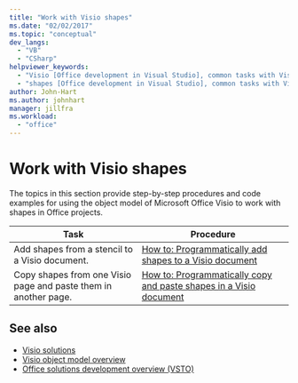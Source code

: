 ```yaml
---
title: "Work with Visio shapes"
ms.date: "02/02/2017"
ms.topic: "conceptual"
dev_langs:
  - "VB"
  - "CSharp"
helpviewer_keywords:
  - "Visio [Office development in Visual Studio], common tasks with Visio shapes"
  - "shapes [Office development in Visual Studio], common tasks with Visio shapes"
author: John-Hart
ms.author: johnhart
manager: jillfra
ms.workload:
  - "office"
---
```

# Work with Visio shapes
  The topics in this section provide step-by-step procedures and code examples for using the object model of Microsoft Office Visio to work with shapes in Office projects.

|Task|Procedure|
|----------|---------------|
|Add shapes from a stencil to a Visio document.|[How to: Programmatically add shapes to a Visio document](../vsto/how-to-programmatically-add-shapes-to-a-visio-document.md)|
|Copy shapes from one Visio page and paste them in another page.|[How to: Programmatically copy and paste shapes in a Visio document](../vsto/how-to-programmatically-copy-and-paste-shapes-in-a-visio-document.md)|

## See also
- [Visio solutions](../vsto/visio-solutions.md)
- [Visio object model overview](../vsto/visio-object-model-overview.md)
- [Office solutions development overview &#40;VSTO&#41;](../vsto/office-solutions-development-overview-vsto.md)
